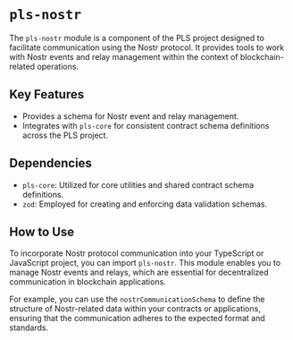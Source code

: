 # `pls-nostr`

The `pls-nostr` module is a component of the PLS project designed to facilitate communication using the Nostr protocol. It provides tools to work with Nostr events and relay management within the context of blockchain-related operations.

## Key Features

- Provides a schema for Nostr event and relay management.
- Integrates with `pls-core` for consistent contract schema definitions across the PLS project.

## Dependencies

- `pls-core`: Utilized for core utilities and shared contract schema definitions.
- `zod`: Employed for creating and enforcing data validation schemas.

## How to Use

To incorporate Nostr protocol communication into your TypeScript or JavaScript project, you can import `pls-nostr`. This module enables you to manage Nostr events and relays, which are essential for decentralized communication in blockchain applications.

For example, you can use the `nostrCommunicationSchema` to define the structure of Nostr-related data within your contracts or applications, ensuring that the communication adheres to the expected format and standards.